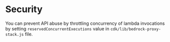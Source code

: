 # Security

You can prevent API abuse by throttling concurrency of lambda invocations by setting `reservedConcurrentExecutions` value in `cdk/lib/bedrock-proxy-stack.js` file.